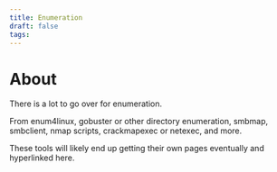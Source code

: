 ```yaml
---
title: Enumeration
draft: false
tags:
---
```

# About

There is a lot to go over for enumeration.

From enum4linux, gobuster or other directory enumeration, smbmap, smbclient, nmap scripts, crackmapexec or netexec, and more.

These tools will likely end up getting their own pages eventually and hyperlinked here.